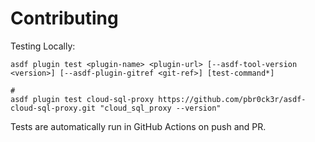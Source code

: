 # Contributing

Testing Locally:

```shell
asdf plugin test <plugin-name> <plugin-url> [--asdf-tool-version <version>] [--asdf-plugin-gitref <git-ref>] [test-command*]

#
asdf plugin test cloud-sql-proxy https://github.com/pbr0ck3r/asdf-cloud-sql-proxy.git "cloud_sql_proxy --version"
```

Tests are automatically run in GitHub Actions on push and PR.
